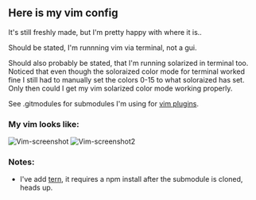 ## Here is my vim config

It's still freshly made, but I'm pretty happy with where it is..

Should be stated, I'm runnning vim via terminal, not a gui.

Should also probably be stated, that I'm running solarized in terminal too. Noticed that even though the soloraized color mode for terminal worked fine I still had to manually set the colors 0-15 to what soloraized has set. Only then could I get my vim solarized color mode working properly.

See .gitmodules for submodules I'm using for [vim plugins](https://github.com/matthewsimo/vim-config/tree/master/.vim/bundle).

### My vim looks like:

![Vim-screenshot](http://f.cl.ly/items/3v2k2H3u0x1i3S0J2g1z/Screen%20Shot%202013-01-29%20at%203.41.45%20PM.png)
![Vim-screenshot2](http://f.cl.ly/items/0D180K0U220c3u1T0Y0S/Screen%20Shot%202013-01-29%20at%203.43.47%20PM.png)


### Notes:

- I've add [tern](https://github.com/marijnh/tern_for_vim), it requires a npm install after the submodule is cloned, heads up.
